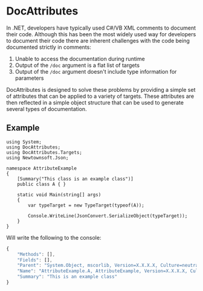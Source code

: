 # DocAttributes

In .NET, developers have typically used C#/VB XML comments to document their code. Although this has been the most
widely used way for developers to document their code there are inherent challenges with the code being documented
strictly in comments:

1. Unable to access the documentation during runtime
2. Output of the `/doc` argument is a flat list of targets
3. Output of the `/doc` argument doesn't include type information for parameters

DocAttributes is designed to solve these problems by providing a simple set of attributes that can be applied to a
variety of targets. These attributes are then reflected in a simple object structure that can be used to generate
several types of documentation.

## Example

```charp
using System;
using DocAttributes;
using DocAttributes.Targets;
using Newtownsoft.Json;

namespace AttributeExample
{
    [Summary("This class is an example class")]
    public class A { }
    
    static void Main(string[] args) 
    {
        var typeTarget = new TypeTarget(typeof(A));
        
        Console.WriteLine(JsonConvert.SerializeObject(typeTarget));
    }
}
```

Will write the following to the console:

```js
{
    "Methods": [],
    "Fields": [],
    "Parent": "System.Object, mscorlib, Version=X.X.X.X, Culture=neutral, PublicKeyToken=XXXXXXXXX",
    "Name": "AttributeExample.A, AttributeExample, Version=X.X.X.X, Culture=neutral, PublicKeyToken=XXXXXXXX",
    "Summary": "This is an example class"
}
```